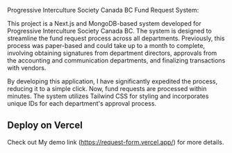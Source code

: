 Progressive Interculture Society Canada BC Fund Request System:

This project is a Next.js and MongoDB-based system developed for Progressive Interculture Society Canada BC. The system is designed to streamline the fund request process across all departments. Previously, this process was paper-based and could take up to a month to complete, involving obtaining signatures from department directors, approvals from the accounting and communication departments, and finalizing transactions with vendors.

By developing this application, I have significantly expedited the process, reducing it to a simple click. Now, fund requests are processed within minutes. The system utilizes Tailwind CSS for styling and incorporates unique IDs for each department's approval process.

## Deploy on Vercel



Check out My demo link (https://request-form.vercel.app/) for more details.
